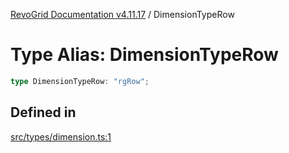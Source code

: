[RevoGrid Documentation v4.11.17](README.md) / DimensionTypeRow

# Type Alias: DimensionTypeRow

```ts
type DimensionTypeRow: "rgRow";
```

## Defined in

[src/types/dimension.ts:1](https://github.com/revolist/revogrid/blob/0844b37dbe4827c0b3ffa78b88f276b83e0fed00/src/types/dimension.ts#L1)
